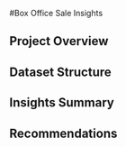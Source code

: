#Box Office Sale Insights

## Project Overview


## Dataset Structure


## Insights Summary


## Recommendations

